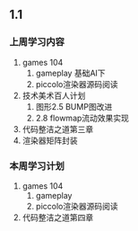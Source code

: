 ## 1.1

### 上周学习内容
1. games 104
    1. gameplay 基础AI下
    2. piccolo渲染器源码阅读
2. 技术美术百人计划
    1. 图形2.5 BUMP图改进
    2. 2.8 flowmap流动效果实现
3. 代码整洁之道第三章
4. 渲染器矩阵封装

### 本周学习计划
1. games 104
    1. gameplay 
    2. piccolo渲染器源码阅读
2. 代码整洁之道第四章
